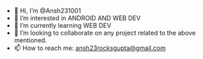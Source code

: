 - 👋 Hi, I’m @Ansh231001
- 👀 I’m interested in ANDROID AND WEB DEV
- 🌱 I’m currently learning WEB DEV
- 💞️ I’m looking to collaborate on any project related to the above mentioned.
- 📫 How to reach me: ansh23rocksgupta@gmail.com

<!---
Ansh231001/Ansh231001 is a ✨ special ✨ repository because its `README.md` (this file) appears on your GitHub profile.
You can click the Preview link to take a look at your changes.
--->
